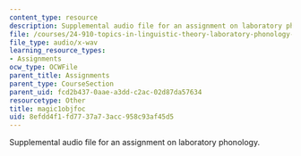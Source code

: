 ```yaml
---
content_type: resource
description: Supplemental audio file for an assignment on laboratory phonology.
file: /courses/24-910-topics-in-linguistic-theory-laboratory-phonology-spring-2007/8efdd4f1fd7737a73acc958c93af45d5_magic1objfoc.wav
file_type: audio/x-wav
learning_resource_types:
- Assignments
ocw_type: OCWFile
parent_title: Assignments
parent_type: CourseSection
parent_uid: fcd2b437-0aae-a3dd-c2ac-02d87da57634
resourcetype: Other
title: magic1objfoc
uid: 8efdd4f1-fd77-37a7-3acc-958c93af45d5
---
```

Supplemental audio file for an assignment on laboratory phonology.